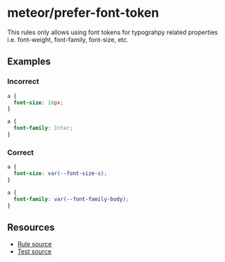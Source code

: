 # meteor/prefer-font-token

This rules only allows using font tokens for typograhpy related properties i.e. font-weight,
font-family, font-size, etc.

## Examples

### Incorrect

```css
a {
  font-size: 16px;
}
```

```css
a {
  font-family: Inter;
}
```

### Correct

```css
a {
  font-size: var(--font-size-s);
}
```

```css
a {
  font-family: var(--font-family-body);
}
```

## Resources

- [Rule source](https://github.com/onlishop/meteor/blob/main/packages/stylelint-plugin-meteor/src/rules/prefer-font-token/index.ts)
- [Test source](https://github.com/onlishop/meteor/blob/main/packages/stylelint-plugin-meteor/src/rules/prefer-font-token/prefer-font-token.test.ts)
